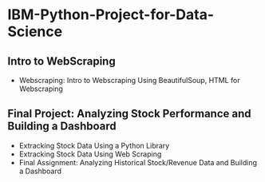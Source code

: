 # IBM-Python-Project-for-Data-Science
## Intro to WebScraping
- Webscraping: Intro to Webscraping Using BeautifulSoup, HTML for Webscraping
## Final Project: Analyzing Stock Performance and Building a Dashboard 
- Extracking Stock Data Using a Python Library
- Extracking Stock Data Using Web Scraping
- Final Assignment: Analyzing Historical Stock/Revenue Data and Building a Dashboard 
